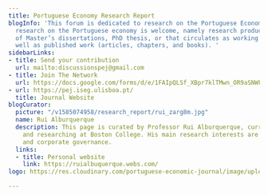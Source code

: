 ```yaml
---
title: Portuguese Economy Research Report
blogInfo: 'This forum is dedicated to research on the Portuguese Economy. All scientific
  research on the Portuguese economy is welcome, namely research produced in the context
  of Master’s dissertations, PhD thesis, or that circulates as working papers, as
  well as published work (articles, chapters, and books). '
sidebarLinks:
- title: Send your contribution
  url: mailto:discussionspej@gmail.com
- title: Join The Network
  url: https://docs.google.com/forms/d/e/1FAIpQLSf_XBpr7klTMwn_OR9aSNWFfmP9m663cqitoLqXwTidfNY9jQ/viewform
- url: https://pej.iseg.ulisboa.pt/
  title: Journal Website
blogCurator:
  picture: "/v1585074958/research_report/rui_zarg8m.jpg"
  name: Rui Alburquerque
  description: This page is curated by Professor Rui Alburquerque, currently teaching
    and researching at Boston College. His main research interests are in asset pricing
    and corporate governance.
  links:
  - title: Personal website
    link: https://ruialbuquerque.webs.com/
logo: https://res.cloudinary.com/portuguese-economic-journal/image/upload/v1585913410/research_report/perr_logo_j8egle.svg

---
```


